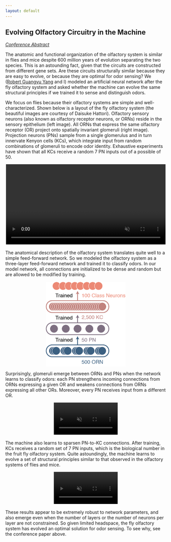 ```yaml
---
layout: default
---
```


## Evolving Olfactory Circuitry in the Machine

[*Conference Abstract*](https://ccneuro.org/2019/Papers/ViewPapers.asp?PaperNum=1355)

The anatomic and functional organization of the olfactory system is similar in flies and mice despite 600 million years of evolution separating the two species. This is an astounding fact, given that the circuits are constructed from different gene sets. Are these circuits structurally similar because they are easy to evolve, or because they are optimal for odor sensing? We ([Robert Guangyu Yang](https://www.simonsfoundation.org/team/robert-guangyu-yang/) and I) modeled an artificial neural network after the fly olfactory system and asked whether the machine can evolve the same structural principles if we trained it to sense and distinguish odors.

We focus on flies because their olfactory systems are simple and well-characterized. Shown below is a layout of the fly olfactory system (the beautiful images are courtesy of Daisuke Hattori). Olfactory sensory neurons (also known as olfactory receptor neurons, or ORNs) reside in the sensory epithelium (left image). All ORNs that express the same olfactory receptor (OR) project onto spatially invariant glomeruli (right image). Projection neurons (PNs) sample from a single glomerulus and in turn innervate Kenyon cells (KCs), which integrate input from random combinations of glomeruli to encode odor identity. Exhaustive experiments have shown that all KCs receive a random 7 PN inputs out of a possible of 50.

<p align="center">
    <video id="video" width="500" autoplay loop controls muted="">
      <source src="/assets/movies/fly.mp4" type="video/mp4" />
    </video>
    <div class="clear"></div>
</p>

The anatomical description of the olfactory system translates quite well to a simple feed-forward network. So we modeled the olfactory system as a three-layer feed-forward network and trained it to classify odors. In our model network, all connections are initialized to be dense and random but are allowed to be modified by training.

<p align="center">
  <img src="/assets/img/fly_model.png" alt="Logo" width="250" align="middle"/>
</p>

Surprisingly, glomeruli emerge between ORNs and PNs when the network learns to classify odors: each PN strengthens incoming connections from ORNs expressing a given OR and weakens connections from ORNs expressing all other ORs. Moreover, every PN receives input from a different OR.

<p align="center">
    <video id="video" width="200" autoplay loop controls muted="">
      <source src="/assets/movies/weights_glo.mp4" width="500" height="500" type="
      video/mp4" />
    </video>
    <div class="clear"></div>
</p>

The machine also learns to sparsen PN-to-KC connections. After training, KCs receives a random set of 7 PN inputs, which is the biological number in the fruit fly olfactory system. Quite astoundingly, the machine learns to evolve a set of structural principles similar to that observed in the olfactory systems of flies and mice.

<p align="center">
    <video id="video" width="200" autoplay loop controls muted="">
      <source src="/assets/movies/weights_kc.mp4" width="500" height="500" type="
      video/mp4" />
    </video>
    <div class="clear"></div>
</p>

These results appear to be extremely robust to network parameters, and also emerge even when the number of layers or the number of neurons per layer are not constrained. So given limited headspace, the fly olfactory system has evolved an optimal solution for odor sensing. To see why, see the conference paper above.
